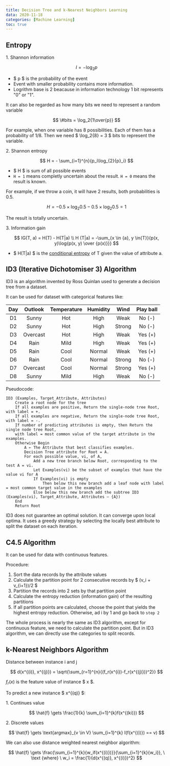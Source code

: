```yaml
---
title: Decision Tree and k-Nearest Neighbors Learning
data: 2020-11-18
categories: [Machine Learning]
toc: true
---
```


## Entropy

1\. Shannon information

$$
I = -\log_2{p}
$$

* $ p $ is the probability of the event
* Event with smaller probability contains more information.
* Logrithm base is 2 beacause in information technology 1 bit represents "0" or "1".

It can also be regarded as how many bits we need to represent a random variable

$$
\#bits = \log_2{1\over{p}}
$$

For example, when one variable has 8 possibilities. Each of them has a probability of 1/8. Then we need $ \log_2{8} = 3 $ bits to represent the variable.

2\. Shannon entropy

$$
H = - \sum_{i=1}^{n}{p_i\log_{2}{p}_i}
$$

* $ H $ is sum of all possible events
* `H = 1` means completly uncertain about the result. `H = 0` means the result is known.

For example, if we throw a coin, it will have 2 results, both probabilities is 0.5.

$$
H = -0.5 \times \log_2{0.5} - 0.5 \times \log_2{0.5} = 1
$$

The result is totally uncertain.

3\. Information gain

$$
IG(T, a) = H(T) - H(T|a) \\
H (T|a) = -\sum_{x \in {a}, y \in{T}}{p(x, y)\log{p(x, y) \over {p(x)}}}
$$

* $ H(T|a) $ is the [conditional entropy](https://en.wikipedia.org/wiki/Conditional_entropy) of T given the value of attribute a.

## ID3 (Iterative Dichotomiser 3) Algorithm

ID3 is an algorithm invented by Ross Quinlan used to generate a decision tree from a dataset.

It can be used for dataset with categorical features like:

| Day | Outlook | Temperature | Humidity | Wind | Play ball |
| :---: | :---: | :---: | :---: | :---: | :---: |
| D1 | Sunny | Hot | High | Weak | No (-) |
| D2 | Sunny | Hot | High | Strong | No (-) |
| D3 | Overcast | Hot | High | Weak | Yes (+) |
| D4 | Rain | Mild | High | Weak | Yes (+) |
| D5 | Rain | Cool | Normal | Weak | Yes (+) |
| D6 | Rain | Cool | Normal | Strong | No (-) |
| D7 | Overcast | Cool | Normal | Strong | Yes (+) |
| D8 | Sunny | Mild | High | Weak | No (-) |

Pseudocode:

``` shell
ID3 (Examples, Target_Attribute, Attributes)
    Create a root node for the tree
    If all examples are positive, Return the single-node tree Root, with label = +.
    If all examples are negative, Return the single-node tree Root, with label = -.
    If number of predicting attributes is empty, then Return the single node tree Root,
    with label = most common value of the target attribute in the examples.
    Otherwise Begin
        A ← The Attribute that best classifies examples.
        Decision Tree attribute for Root = A.
        For each possible value, vi, of A,
            Add a new tree branch below Root, corresponding to the test A = vi.
            Let Examples(vi) be the subset of examples that have the value vi for A
            If Examples(vi) is empty
                Then below this new branch add a leaf node with label = most common target value in the examples
            Else below this new branch add the subtree ID3 (Examples(vi), Target_Attribute, Attributes – {A})
    End
    Return Root
```

ID3 does not guarantee an optimal solution. It can converge upon local optima. It uses a greedy strategy by selecting the locally best attribute to split the dataset on each iteration.

## C4.5 Algorithm

It can be used for data with continuous features.

Procedure:

1. Sort the data records by the attribute values
2. Calculate the partition point for 2 consecutive records by $ (v_i + v_{i+1})/2 $
3. Partition the records into 2 sets by that partition point
4. Calculate the entropy reduction (information gain) of the resulting partitions
5. If all partition points are calculated, choose the point that yields the highest entropy reduction. Otherwise, ad i by 1 and go back to `step 2`

The whole process is nearly the same as ID3 algorithm, except for continuous feature, we need to calculate the partition point. But in ID3 algorithm, we can directly use the categories to split records.

## k-Nearest Neighbors Algorithm

Distance between instance i and j

$$
d(x^{(i)}, x^{(j)}) = \sqrt{\sum_{r=1}^{n}{(f_r(x^{i})-f_r(x^{(j)}))^2}}
$$

$f_r(x)$ is the feature value of instance $ x $.

To predict a new instance $ x^{(q)} $:

1\. Continues value

$$
\hat{f} \gets \frac{1}{k} \sum_{i=1}^{k}f(x^{(ki)})
$$

2\. Discrete values

$$
\hat{f} \gets \text{argmax}_{v \in V} \sum_{i=1}^{k} I(f(x^{(i)}) == v)
$$

We can also use distance weighted nearest neighbor algorithm:

$$
\hat{f} \gets \frac{\sum_{i=1}^{k}{w_if(x^{(i)})}}{\sum_{i=1}^{k}{w_i}}, \ \text {where} \ w_i = \frac{1}{d(x^{(q)}, x^{(i)})^2}
$$